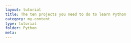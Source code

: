```yaml
---
layout: tutorial
title: The ten projects you need to do to learn Python
category: my-content
type: tutorial
folder: Python
meta:
---
```

